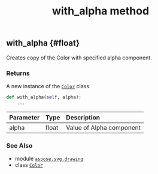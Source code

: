 ﻿---
title: with_alpha method
second_title: Aspose.SVG for Python via .NET API References
description: 
type: docs
weight: 380
url: /python-net/aspose.svg.drawing/color/with_alpha/
is_root: false
---

## with_alpha {#float}

Creates copy of the Color with specified alpha component.


### Returns 


A new instance of the [`Color`](/svg/python-net/aspose.svg.drawing/color) class


```python
def with_alpha(self, alpha):
    ...
```


| Parameter | Type | Description |
| :- | :- | :- |
| alpha | float | Value of Alpha component |



### See Also
* module [`aspose.svg.drawing`](../../)
* class [`Color`](/svg/python-net/aspose.svg.drawing/color)
